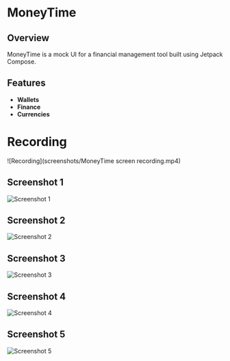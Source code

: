 # MoneyTime

## Overview

MoneyTime is a mock UI for a financial management tool built using Jetpack Compose.

## Features

- **Wallets**
- **Finance**
- **Currencies**

# Recording
![Recording](screenshots/MoneyTime screen recording.mp4)

## Screenshot 1
![Screenshot 1](screenshots/Screenshot_20240529_074204_MoneyTime.jpg)

## Screenshot 2
![Screenshot 2](screenshots/Screenshot_20240529_074213_MoneyTime.jpg)

## Screenshot 3
![Screenshot 3](screenshots/Screenshot_20240529_074217_MoneyTime.jpg)

## Screenshot 4
![Screenshot 4](screenshots/Screenshot_20240529_074221_MoneyTime.jpg)

## Screenshot 5
![Screenshot 5](screenshots/Screenshot_20240529_074227_MoneyTime.jpg)
